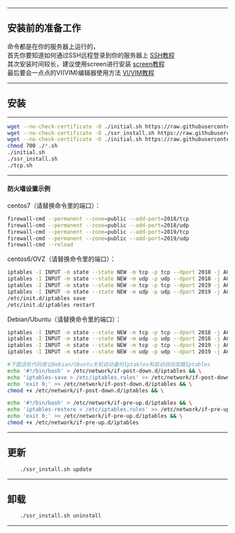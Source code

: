 ******
## 安装前的准备工作

命令都是在你的服务器上运行的，  
首先你要知道如何通过SSH远程登录到你的服务器上 [SSH教程][putty_url]  
其次安装时间较长，建议使用screen进行安装 [screen教程][screen_url]  
最后要会一点点的VI(VIM)编辑器使用方法 [VI/VIM教程][vim_url]

******
## 安装
------
```Bash
wget --no-check-certificate -O ./initial.sh https://raw.githubusercontent.com/currycan/key/master/install/initial.sh
wget --no-check-certificate -O ./ssr_install.sh https://raw.githubusercontent.com/currycan/key/master/install/install.sh
wget --no-check-certificate -O ./initial.sh https://raw.githubusercontent.com/currycan/key/master/install/tcp.sh
chmod 700 ./*.sh
./initial.sh
./ssr_install.sh
./tcp.sh
```
------
#### 防火墙设置示例

centos7（请替换命令里的端口）：  
```Bash
firewall-cmd --permanent --zone=public --add-port=2018/tcp
firewall-cmd --permanent --zone=public --add-port=2018/udp
firewall-cmd --permanent --zone=public --add-port=2019/tcp
firewall-cmd --permanent --zone=public --add-port=2019/udp
firewall-cmd --reload
```

centos6/OVZ（请替换命令里的端口）：  
```Bash
iptables -I INPUT -m state --state NEW -m tcp -p tcp --dport 2018 -j ACCEPT
iptables -I INPUT -m state --state NEW -m udp -p udp --dport 2018 -j ACCEPT
iptables -I INPUT -m state --state NEW -m tcp -p tcp --dport 2019 -j ACCEPT
iptables -I INPUT -m state --state NEW -m udp -p udp --dport 2019 -j ACCEPT
/etc/init.d/iptables save
/etc/init.d/iptables restart
```

Debian/Ubuntu（请替换命令里的端口）：  
```Bash
iptables -I INPUT -m state --state NEW -m tcp -p tcp --dport 2018 -j ACCEPT
iptables -I INPUT -m state --state NEW -m udp -p udp --dport 2018 -j ACCEPT
iptables -I INPUT -m state --state NEW -m tcp -p tcp --dport 2019 -j ACCEPT
iptables -I INPUT -m state --state NEW -m udp -p udp --dport 2019 -j ACCEPT

#下面这些代码是让Debian/Ubuntu关机自动备份Iptables和启动自动加载Iptables
echo '#!/bin/bash' > /etc/network/if-post-down.d/iptables && \
echo 'iptables-save > /etc/iptables.rules' >> /etc/network/if-post-down.d/iptables && \
echo 'exit 0;' >> /etc/network/if-post-down.d/iptables && \
chmod +x /etc/network/if-post-down.d/iptables && \

echo '#!/bin/bash' > /etc/network/if-pre-up.d/iptables && \
echo 'iptables-restore < /etc/iptables.rules' >> /etc/network/if-pre-up.d/iptables && \
echo 'exit 0;' >> /etc/network/if-pre-up.d/iptables && \
chmod +x /etc/network/if-pre-up.d/iptables
```

******
## 更新
```Bash
    ./ssr_install.sh update
```

******
## 卸载

```Bash
    ./ssr_install.sh uninstall
```

--------------------------------
[putty_url]:https://www.vpser.net/other/putty-ssh-linux-vps.html "如何使用Putty远程(SSH)管理Linux VPS"
[screen_url]:https://www.vpser.net/manage/screen.html "SSH远程会话管理工具 - screen使用教程"
[vim_url]:https://www.vpser.net/manage/vi.html "Linux上vi(vim)编辑器使用教程"